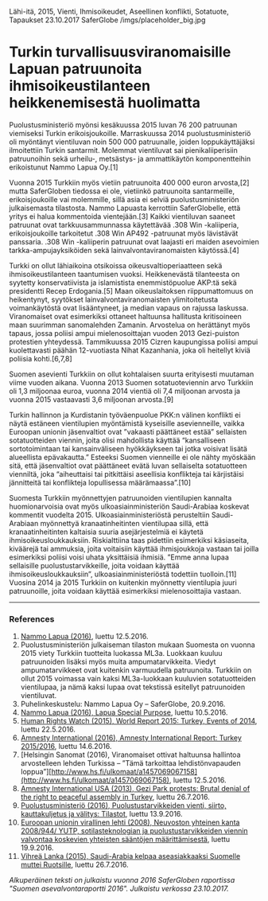Lähi-itä, 2015, Vienti, Ihmisoikeudet, Aseellinen konflikti, Sotatuote, Tapaukset
23.10.2017
SaferGlobe
/imgs/placeholder_big.jpg


# Turkin turvallisuusviranomaisille Lapuan patruunoita ihmisoikeustilanteen heikkenemisestä huolimatta

Puolustusministeriö myönsi kesäkuussa 2015 luvan 76 200 patruunan viemiseksi Turkin erikoisjoukoille. Marraskuussa 2014 puolustusministeriö oli myöntänyt vientiluvan noin 500 000 patruunalle, joiden loppukäyttäjäksi ilmoitettiin Turkin santarmit. Molemmat vientiluvat sai pienikaliiperisiin patruunoihin sekä urheilu-, metsästys- ja ammattikäytön komponentteihin erikoistunut Nammo Lapua Oy.[1]

Vuonna 2015 Turkkiin myös vietiin patruunoita 400 000 euron arvosta,[2] mutta SaferGloben tiedossa ei ole, vietiinkö patruunoita santarmeille, erikoisjoukoille vai molemmille, sillä asia ei selviä puolustusministeriön julkaisemasta tilastosta. Nammo Lapuasta kerrottiin SaferGlobelle, että yritys ei halua kommentoida vientejään.[3] Kaikki vientiluvan saaneet patruunat ovat tarkkuusammunnassa käytettävää .308 Win -kaliiperia, erikoisjoukoille tarkoitetut .308 Win AP492 -patruunat myös lävistävät panssaria. .308 Win -kaliiperin patruunat ovat laajasti eri maiden asevoimien tarkka-ampujayksiköiden sekä lainvalvontaviranomaisten käytössä.[4]

Turkki on ollut lähiaikoina otsikoissa oikeusvaltioperiaatteen sekä ihmisoikeustilanteen taantumisen vuoksi. Heikkenevästä tilanteesta on syytetty konservatiivista ja islamistista enemmistöpuolue AKP:tä sekä presidentti Recep Erdogania.[5] Maan oikeuslaitoksen riippumattomuus on heikentynyt, syytökset lainvalvontaviranomaisten ylimitoitetusta voimankäytöstä ovat lisääntyneet, ja median vapaus on rajussa laskussa. Viranomaiset ovat esimerkiksi ottaneet haltuunsa hallitusta kritisoineen maan suurimman sanomalehden Zamanin. Arvostelua on herättänyt myös tapaus, jossa poliisi ampui mielenosoittajan vuoden 2013 Gezi-puiston protestien yhteydessä. Tammikuussa 2015 Cizren kaupungissa poliisi ampui kuolettavasti päähän 12-vuotiasta Nihat Kazanhania, joka oli heitellyt kiviä poliisia kohti.[6,7,8]

Suomen asevienti Turkkiin on ollut kohtalaisen suurta erityisesti muutaman viime vuoden aikana. Vuonna 2013 Suomen sotatuoteviennin arvo Turkkiin oli 1,3 miljoonaa euroa, vuonna 2014 vientiä oli 7,4 miljoonan arvosta ja vuonna 2015 vastaavasti 3,6 miljoonan arvosta.[9]

Turkin hallinnon ja Kurdistanin työväenpuolue PKK:n välinen konflikti ei näytä estäneen vientilupien myöntämistä kyseisille asevienneille, vaikka Euroopan unionin jäsenvaltiot ovat ”vakaasti päättäneet estää” sellaisten sotatuotteiden viennin, joita olisi mahdollista käyttää “kansalliseen sortotoimintaan tai kansainväliseen hyökkäykseen tai jotka voisivat lisätä alueellista epävakautta.” Esteeksi Suomen vienneille ei ole nähty myöskään sitä, että jäsenvaltiot ovat päättäneet evätä luvan sellaiselta sotatuotteen vienniltä, joka “aiheuttaisi tai pitkittäisi aseellisia konflikteja tai kärjistäisi jännitteitä tai konflikteja lopullisessa määrämaassa”.[10]

Suomesta Turkkiin myönnettyjen patruunoiden vientilupien kannalta huomionarvoisia ovat myös ulkoasiainministeriön Saudi-Arabiaa koskevat kommentit vuodelta 2015. Ulkoasiainministeriöstä perusteltiin Saudi-Arabiaan myönnettyä kranaatinheitinten vientilupaa sillä, että kranaatinheitinten kaltaisia suuria asejärjestelmiä ei käytetä ihmisoikeusloukkauksiin. Riskialttiina taas pidettiin esimerkiksi käsiaseita, kiväärejä tai ammuksia, joita voitaisiin käyttää ihmisjoukkoja vastaan tai joilla esimerkiksi poliisi voisi uhata yksittäisiä ihmisiä. ”Emme anna lupaa sellaisille puolustustarvikkeille, joita voidaan käyttää ihmisoikeusloukkauksiin”, ulkoasiainministeriöstä todettiin tuolloin.[11] Vuosina 2014 ja 2015 Turkkiin on kuitenkin myönnetty vientilupia juuri patruunoille, joita voidaan käyttää esimerkiksi mielenosoittajia vastaan.

***

### References

1. [Nammo Lapua (2016)](http://www.lapua.com/fi/etusivu.html), luettu 12.5.2016.
2. Puolustusministeriön julkaiseman tilaston mukaan Suomesta on vuonna 2015 viety Turkkiin tuotteita luokassa ML3a. Luokkaan kuuluu patruunoiden lisäksi myös muita ampumatarvikkeita. Viedyt ampumatarvikkeet ovat kuitenkin varmuudella patruunoita. Turkkiin on ollut 2015 voimassa vain kaksi ML3a-luokkaan kuuluvien sotatuotteiden vientilupaa, ja nämä kaksi lupaa ovat tekstissä esitellyt patruunoiden vientiluvat.
3. Puhelinkeskustelu: Nammo Lapua Oy – SaferGlobe, 20.9.2016.
4. [Nammo Lapua (2016), Lapua Special Purpose](http://www.lapua.com/upload/tuotteet/specialpurpose/lapuaspecialpurpose2011eng.pdf), luettu 10.5.2016.
5. [Human Rights Watch (2015), World Report 2015: Turkey, Events of 2014](https://www.hrw.org/world-report/2015/country-chapters/turkey), luettu 22.5.2016.
6. [Amnesty International (2016), Amnesty International Report: Turkey 2015/2016](https://www.amnesty.org/en/countries/europe-and-central-asia/turkey/report-turkey/), luettu 14.6.2016.
7. [Helsingin Sanomat (2016), Viranomaiset ottivat haltuunsa hallintoa arvostelleen lehden Turkissa – ”Tämä tarkoittaa lehdistönvapauden loppua”][http://www.hs.fi/ulkomaat/a1457069067158](http://www.hs.fi/ulkomaat/a1457069067158), luettu 12.5.2016.
8. [Amnesty International USA (2013), Gezi Park protests: Brutal denial of the right to peaceful assembly in Turkey](https://www.amnestyusa.org/sites/default/files/eur440222013en.pdf), luettu 26.7.2016.
9. [Puolustusministeriö (2016), Puolustustarvikkeiden vienti, siirto, kauttakuljetus ja välitys: Tilastot](http://www.defmin.fi/index.phtml?s=148), luettu 13.9.2016.
10. [Euroopan unionin virallinen lehti (2008), Neuvoston yhteinen kanta 2008/944/ YUTP, sotilasteknologian ja puolustustarvikkeiden viennin valvontaa koskevien yhteisten sääntöjen määrittämisestä](http://eur-lex.europa.eu/legal-content/FI/TXT/PDF/?uri=CELEX:32008E0944&from=FI), luettu 19.9.2016.
11. [Vihreä Lanka (2015), Saudi-Arabia kelpaa aseasiakkaaksi Suomelle muttei Ruotsille](http://www.vihrealanka.fi/node/14807/), luettu 26.7.2016.

*Alkuperäinen teksti on julkaistu vuonna 2016 SaferGloben raportissa "Suomen asevalvontaraportti 2016".
Julkaistu verkossa 23.10.2017.*
